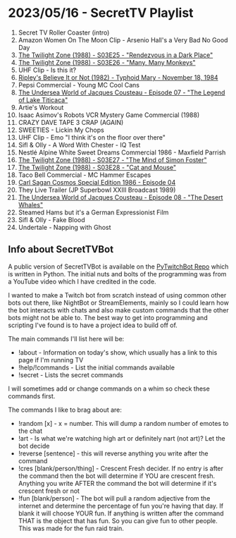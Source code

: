 # 2023/05/16 - SecretTV Playlist

1. Secret TV Roller Coaster (intro)
2. Amazon Women On The Moon Clip - Arsenio Hall's a Very Bad No Good Day
3. [The Twilight Zone (1988) - S03E25 - "Rendezvous in a Dark Place"](https://en.wikipedia.org/wiki/Rendezvous_in_a_Dark_Place)
4. [The Twilight Zone (1988) - S03E26 - "Many, Many Monkeys"](https://en.wikipedia.org/wiki/Many,_Many_Monkeys)
5. UHF Clip - Is this it?
6. [Ripley's Believe It or Not (1982) -  Typhoid Mary - November 18, 1984](https://en.wikipedia.org/wiki/Ripley%27s_Believe_It_or_Not!_(1982_TV_series))
7. Pepsi Commercial - Young MC Cool Cans
8. [The Undersea World of Jacques Cousteau - Episode 07 - "The Legend of Lake Titicaca"](https://en.wikipedia.org/wiki/The_Undersea_World_of_Jacques_Cousteau)
9. Artie's Workout
10. Isaac Asimov's Robots VCR Mystery Game Commercial (1988)
11. CRAZY DAVE TAPE 3 CRAP (AGAIN)
12. SWEETIES - Lickin My Chops
13. UHF Clip - Emo "I think it's on the floor over there"
14. Sifl & Olly - A Word With Chester - IQ Test
15. Nestlé Alpine White Sweet Dreams Commercial 1986 - Maxfield Parrish
16. [The Twilight Zone (1988) - S03E27 - "The Mind of Simon Foster"](https://en.wikipedia.org/wiki/The_Mind_of_Simon_Foster)
17. [The Twilight Zone (1988) - S03E28 - "Cat and Mouse"](https://en.wikipedia.org/wiki/Cat_and_Mouse_(The_Twilight_Zone))
18. Taco Bell Commercial - MC Hammer Escapes
19. [Carl Sagan Cosmos Special Edition 1986 - Episode 04](https://en.wikipedia.org/wiki/Cosmos:_A_Personal_Voyage)
20. They Live Trailer (JP Superbowl XXIII Broadcast 1989)
21. [The Undersea World of Jacques Cousteau - Episode 08 - "The Desert Whales"](https://en.wikipedia.org/wiki/The_Undersea_World_of_Jacques_Cousteau)
22. Steamed Hams but it's a German Expressionist Film
23. Sifl & Olly - Fake Blood
24. Undertale - Napping with Ghost




## Info about SecretTVBot

A public version of SecretTVBot is available on the [PyTwitchBot Repo](https://github.com/awbored/PyTwitchBot) which is written in Python.  The initial nuts and bolts of the programming was from a YouTube video which I have credited in the code.

I wanted to make a Twitch bot from scratch instead of using common other bots out there, like NightBot or StreamElements, mainly so I could learn how the bot interacts with chats and also make custom commands that the other bots might not be able to.  The best way to get into programming and scripting I've found is to have a project idea to build off of.

The main commands I'll list here will be:

 - !about - Information on today's show, which usually has a link to this page if I'm running TV
 - !help/!commands - List the initial commands available
 - !secret - Lists the secret commands

I will sometimes add or change commands on a whim so check these commands first.

The commands I like to brag about are:

 - !random [x] - x = number.  This will dump a random number of emotes to the chat
 - !art - Is what we're watching high art or definitely nart (not art)?  Let the bot decide
 - !reverse [sentence] - this will reverse anything you write after the command
 - !cres [blank/person/thing] - Crescent Fresh decider.  If no entry is after the command then the bot will determine if YOU are crescent fresh.  Anything you write AFTER the command the bot will determine if it's crescent fresh or not
 - !fun [blank/person] - The bot will pull a random adjective from the internet and determine the percentage of fun you're having that day.  If blank it will choose YOUR fun.  If anything is written after the command THAT is the object that has fun.  So you can give fun to other people.  This was made for the fun raid train.
